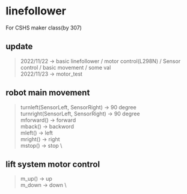 # linefollower
For CSHS maker class(by 307)

## update
> 2022/11/22 -> basic linefollower / motor control(L298N) / Sensor control / basic movement / some val \
> 2022/11/23 -> motor_test

## robot main movement
> turnleft(SensorLeft, SensorRight) -> 90 degree \
> turnright(SensorLeft, SensorRight) -> 90 degree \
> mforward() -> forward \
> mback() -> backword \
> mleft() -> left \
> mright() -> right \
> mstop() -> stop \

## lift system motor control
> m_up() -> up \
> m_down -> down \
